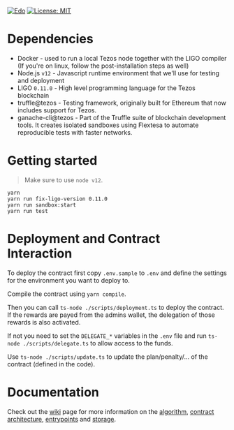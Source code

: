 [![Edo](https://github.com/stove-labs/token-farm/actions/workflows/edonet.yml/badge.svg)](https://github.com/stove-labs/token-farm/actions/workflows/edonet.yml)
[![License: MIT](https://img.shields.io/badge/License-MIT-yellow.svg)](https://opensource.org/licenses/MIT)

# Dependencies

- Docker - used to run a local Tezos node together with the LIGO compiler (If you're on linux, follow the post-installation steps as well)
- Node.js `v12` - Javascript runtime environment that we'll use for testing and deployment
- LIGO `0.11.0` - High level programming language for the Tezos blockchain
- truffle@tezos - Testing framework, originally built for Ethereum that now includes support for Tezos.
- ganache-cli@tezos - Part of the Truffle suite of blockchain development tools. It creates isolated sandboxes using Flextesa to automate reproducible tests with faster networks.

# Getting started

> Make sure to use `node v12`.

```
yarn
yarn run fix-ligo-version 0.11.0
yarn run sandbox:start
yarn run test
```


# Deployment and Contract Interaction

To deploy the contract first copy `.env.sample` to `.env` and define the settings for the environment you want to deploy to.

Compile the contract using `yarn compile`.

Then you can call `ts-node ./scripts/deployment.ts` to deploy the contract. If the rewards are payed from the admins wallet, the delegation of those rewards is also activated.

If not you need to set the `DELEGATE_*` variables in the `.env` file and run `ts-node ./scripts/delegate.ts` to allow access to the funds.

Use `ts-node ./scripts/update.ts` to update the plan/penalty/... of the contract (defined in the code).


# Documentation

Check out the [wiki](https://github.com/stove-labs/token-farm/wiki/Contract-Architecture) page for more information on the [algorithm](https://github.com/stove-labs/token-farm/wiki/Algorithm), [contract architecture](https://github.com/stove-labs/token-farm/wiki/Contract-Architecture), [entrypoints](https://github.com/stove-labs/token-farm/wiki/Entrypoints) and [storage](https://github.com/stove-labs/token-farm/wiki/Storage).
